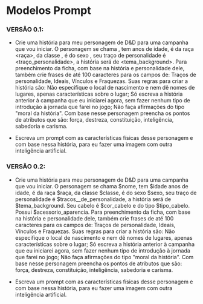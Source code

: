 # Modelos Prompt


### VERSÃO 0.1:

- Crie uma história para meu personagem de D&D para uma campanha que vou iniciar. O personagem se chama <nome>, tem <idade> anos de idade, é da raça <raça>, da classe <classe>, é do sexo <sexo>, seu traço de personalidade é <traço_personalidade>, a história será de <tema_background>. Para preenchimento da ficha, com base na história e personalidade dele, também crie frases de até 100 caracteres para os campos de: Traços de personalidade, Ideais, Vínculos e Fraquezas. Suas regras para criar a história são: Não especifique o local de nascimento e nem dê nomes de lugares, apenas características sobre o lugar; Só escreva a história anterior à campanha que eu iniciarei agora, sem fazer nenhum tipo de introdução à jornada que farei no jogo; Não faça afirmações do tipo "moral da história".
Com base nesse personagem preencha os pontos de atributos que são: força, destreza, constituição, inteligência, sabedoria e carisma.

- Escreva um prompt com as características físicas desse personagem e com base nessa história, para eu fazer uma imagem com outra inteligência artificial.


### VERSÃO 0.2:

-   Crie uma história para meu personagem de D&D para uma campanha que vou iniciar. O personagem se chama $nome, tem $idade anos de idade, é da raça $raça, da classe $classe, é do sexo $sexo, seu traço de personalidade é $tracos__de_personalidade, a história será de $tema_background. Seu cabelo é $cor_cabelo e do tipo $tipo_cabelo. Possui $acessorio_aparencia. Para preenchimento da ficha, com base na história e personalidade dele, também crie frases de até 100 caracteres para os campos de: Traços de personalidade, Ideais, Vínculos e Fraquezas. Suas regras para criar a história são: Não especifique o local de nascimento e nem dê nomes de lugares, apenas características sobre o lugar; Só escreva a história anterior à campanha que eu iniciarei agora, sem fazer nenhum tipo de introdução à jornada que farei no jogo; Não faça afirmações do tipo \"moral da história\".
Com base nesse personagem preencha os pontos de atributos que são: força, destreza, constituição, inteligência, sabedoria e carisma.

-   Escreva um prompt com as características físicas desse personagem e com base nessa história, para eu fazer uma imagem com outra inteligência artificial.

